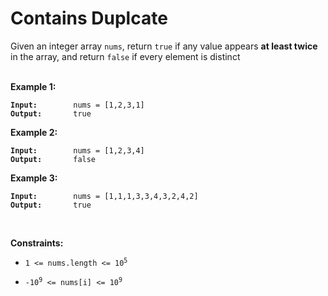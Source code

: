 <!-- markdownlint-disable -->

# Contains Duplcate

Given an integer array `nums`, return `true` if any value appears **at least twice** in the array, and return `false` if every element is distinct<br>
<br>

**Example 1:**

<pre><code><strong>Input:</strong>        nums = [1,2,3,1]
<strong>Output:</strong>       true </code></pre>

**Example 2:**

<pre><code><strong>Input:</strong>        nums = [1,2,3,4]
<strong>Output:</strong>       false</code></pre>

**Example 3:**

<pre><code><strong>Input:</strong>        nums = [1,1,1,3,3,4,3,2,4,2]
<strong>Output:</strong>       true</code></pre>
<br>

**Constraints:**

<ul>
    <li><code>1 <= nums.length <= 10<sup>5</sup></code</li>
    <li>-10<sup>9</sup> <= nums[i] <= 10<sup>9</sup></li>
</ul>
